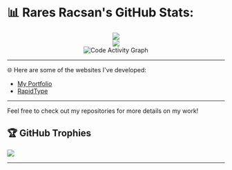 # 📊 Rares Racsan's GitHub Stats:

<div align="center">
 <!-- <img src="https://github-readme-streak-stats.herokuapp.com/?user=RaresRacsan&theme=dark&hide_border=false" /><br/> -->
  <img src="https://github-readme-stats.vercel.app/api?username=RaresRacsan&theme=dark&hide_border=false&include_all_commits=false&count_private=false" /><br/>
  <img src="https://github-readme-stats.vercel.app/api/top-langs/?username=RaresRacsan&theme=dark&hide_border=false&include_all_commits=false&count_private=false&layout=compact" />
</div>

<div align="center">
  <img src="https://github-readme-activity-graph.vercel.app/graph?username=RaresRacsan&theme=react-dark&hide_border=true&area=true" alt="Code Activity Graph" />
</div>

---

🌐 Here are some of the websites I've developed:

- [My Portfolio](https://raresracsan.github.io/)
- [RapidType](https://rapidtype.github.io/)

---

Feel free to check out my repositories for more details on my work!

## 🏆 GitHub Trophies
![](https://github-profile-trophy.vercel.app/?username=RaresRacsan&theme=radical&no-frame=false&no-bg=true&margin-w=4)


---
<!--[![](https://visitcount.itsvg.in/api?id=RaresRacsan&icon=0&color=0)](https://visitcount.itsvg.in)-->

